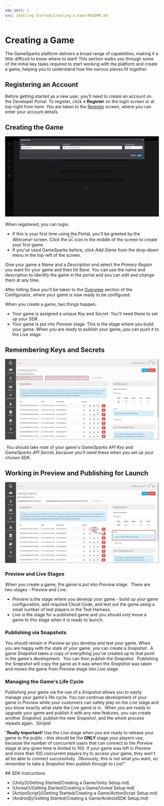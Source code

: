 ```yaml
---
nav_sort: 1
src: /Getting Started/Creating a Game/README.md
---
```


# Creating a Game

The GameSparks platform delivers a broad range of capabilities, making it a little difficult to know where to start! This section walks you through some of the initial key tasks required to start working with the platform and create a game, helping you to understand how the various pieces fit together.

## Registering an Account

Before getting started as a new user, you'll need to create an account on the Developer Portal. To register, click **+ Register** on the login screen or at top-right from here. You are taken to the [Register](https://portal.gamesparks.net/register.htm) screen, where you can enter your account details.

## Creating the Game
![l](img/CreatingGame/4.png)

 When registered, you can login:
 * If this is your first time using the Portal, you'll be greeted by the *Welcome!* screen. Click the ![](/img/fa/plus.png) icon in the middle of the screen to create your first game.
 * If you've used GameSparks before, click *Add Game* from the drop-down menu in the top-left of the screen.

Give your game a *Name* and a *Description* and select the *Primary Region* you want for your game and then hit *Save*. You can use the name and description to identify the game in the portal and you can edit and change them at any time.

After hitting *Save* you'll be taken to the [Overview](/Documentation/Configurator/Overview.md) section of the Configurator, where your game is now ready to be configured.

When you create a game, two things happen:
* Your game is assigned a unique *Key* and *Secret*. You'll need these to set up your SDK.
* Your game is put into *Preview* stage. This is the stage where you build your game. When you are ready to publish your game, you can push it to the *Live* stage.

## Remembering Keys and Secrets

![](img/CreatingGame/6.png)

 You should take note of your game's *GameSparks API Key* and *GameSparks API Secret*, because you'll need these when you set up your chosen SDK.

## Working in Preview and Publishing for Launch

![l](img/CreatingGame/7.png)

### Preview and Live Stages

When you create a game, the game is put into *Preview* stage.  There are two stages - *Preview* and *Live*:
* *Preview* is the stage where you develop your game - build up your game configuration, add required Cloud Code, and test out the game using a small number of test players in the Test Harness.
* *Live* is the stage for a published game and you should only move a game to this stage when it is ready to launch.

### Publishing via Snapshots

You should remain in *Preview* as you develop and test your game. When you are happy with the state of your game, you can create a *Snapshot*.  A game *Snapshot* takes a copy of everything you've created up to that point in the game's development.  You can then publish the *Snapshot*.  Publishing the *Snapshot* will copy the game as it was when the *Snapshot* was taken and moves the game from *Preview* stage into *Live* stage.

### Managing the Game's Life Cycle

Publishing your game via the use of a *Snapshot* allows you to easily manage your game's life cycle. You can continue development of your game in *Preview* while your customers can safely play on the *Live* stage and you know exactly what state the *Live* game is in.  When you are ready to upgrade your game and publish it with any new features, you can create another *Snapshot*, publish the new *Snapshot*, and the whole process repeats again.  Simple!

<q>**Really Important!** Use the *Live* stage when you are ready to release your game to the public - this should be the **ONLY** stage your players use, because the number of concurrent users that can connect to the *Preview* stage at any given time is limited to 100. If your game was left in *Preview* and more than 100 concurrent players try to access your game, they won't all be able to connect successfully.  Obviously, this is not what you want, so remember to take a *Snapshot* then publish through to *Live*!</q>

## SDK Instructions

* [Unity](/Getting Started/Creating a Game/Unity Setup.md)
* [Unreal](/Getting Started/Creating a Game/Unreal Setup.md)
* [ActionScript](/Getting Started/Creating a Game/ActionScript Setup.md)
* [Android](/Getting Started/Creating a Game/AndroidSDK Setup.md)

